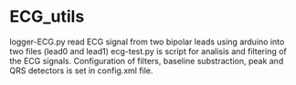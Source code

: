# ECG_utils
logger-ECG.py read ECG signal from two bipolar leads using arduino into two files (lead0 and lead1) 
ecg-test.py is script for analisis and filtering of the ECG signals. Configuration of filters, baseline substraction, peak and QRS detectors is set in config.xml file.
